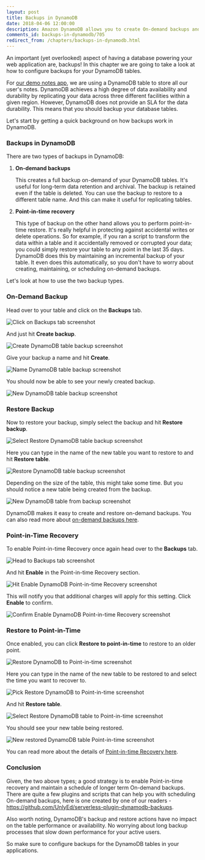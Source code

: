 ```yaml
---
layout: post
title: Backups in DynamoDB
date: 2018-04-06 12:00:00
description: Amazon DynamoDB allows you to create On-demand backups and enable Point-in-time recovery with a single click. Backups are fully-managed, extremely fast, and do not impact performance. In this chapter we look at the two ways to backup and restore DynamoDB tables.
comments_id: backups-in-dynamodb/705
redirect_from: /chapters/backups-in-dynamodb.html
---
```


An important (yet overlooked) aspect of having a database powering your web application are, backups! In this chapter we are going to take a look at how to configure backups for your DynamoDB tables.

For [our demo notes app](https://demo.sst.dev), we are using a DynamoDB table to store all our user's notes. DynamoDB achieves a high degree of data availability and durability by replicating your data across three different facilities within a given region. However, DynamoDB does not provide an SLA for the data durability. This means that you should backup your database tables.

Let's start by getting a quick background on how backups work in DynamoDB.

### Backups in DynamoDB

There are two types of backups in DynamoDB:

1. **On-demand backups**

   This creates a full backup on-demand of your DynamoDB tables. It's useful for long-term data retention and archival. The backup is retained even if the table is deleted. You can use the backup to restore to a different table name. And this can make it useful for replicating tables.

2. **Point-in-time recovery**

   This type of backup on the other hand allows you to perform point-in-time restore. It's really helpful in protecting against accidental writes or delete operations. So for example, if you ran a script to transform the data within a table and it accidentally removed or corrupted your data; you could simply restore your table to any point in the last 35 days. DynamoDB does this by maintaining an incremental backup of your table. It even does this automatically, so you don't have to worry about creating, maintaining, or scheduling on-demand backups.

Let's look at how to use the two backup types.

### On-Demand Backup

Head over to your table and click on the **Backups** tab.

![Click on Backups tab screenshot](/assets/dynamodb/click-on-backups-tab.png)

And just hit **Create backup**.

![Create DynamoDB table backup screenshot](/assets/dynamodb/create-dynamodb-table-backup.png)

Give your backup a name and hit **Create**.

![Name DynamoDB table backup screenshot](/assets/dynamodb/name-dynamodb-table-backup.png)

You should now be able to see your newly created backup.

![New DynamoDB table backup screenshot](/assets/dynamodb/new-dynamodb-table-backup.png)

### Restore Backup

Now to restore your backup, simply select the backup and hit **Restore backup**.

![Select Restore DynamoDB table backup screenshot](/assets/dynamodb/select-restore-dynamodb-table-backup.png)

Here you can type in the name of the new table you want to restore to and hit **Restore table**.

![Restore DynamoDB table backup screenshot](/assets/dynamodb/restore-dynamodb-table-backup.png)

Depending on the size of the table, this might take some time. But you should notice a new table being created from the backup.

![New DynamoDB table from backup screenshot](/assets/dynamodb/new-dynamodb-table-from-backup.png)

DynamoDB makes it easy to create and restore on-demand backups. You can also read more about [on-demand backups here](https://docs.aws.amazon.com/amazondynamodb/latest/developerguide/BackupRestore.html).

### Point-in-Time Recovery

To enable Point-in-time Recovery once again head over to the **Backups** tab.

![Head to Backups tab screenshot](/assets/dynamodb/head-to-backups-tab.png)

And hit **Enable** in the Point-in-time Recovery section. 

![Hit Enable DynamoDB Point-in-time Recovery screenshot](/assets/dynamodb/hit-enable-dynamodb-point-in-time-recovery.png)

This will notify you that additional charges will apply for this setting. Click **Enable** to confirm.

![Confirm Enable DynamoDB Point-in-time Recovery screenshot](/assets/dynamodb/confirm-enable-dynamodb-point-in-time-recovery.png)

### Restore to Point-in-Time

Once enabled, you can click **Restore to point-in-time** to restore to an older point.

![Restore DynamoDB to Point-in-time screenshot](/assets/dynamodb/restore-dynamodb-to-point-in-time.png)

Here you can type in the name of the new table to be restored to and select the time you want to recover to.

![Pick Restore DynamoDB to Point-in-time screenshot](/assets/dynamodb/pick-restore-dynamodb-to-point-in-time.png)

And hit **Restore table**.

![Select Restore DynamoDB table to Point-in-time screenshot](/assets/dynamodb/select-restore-dynamodb-table-to-point-in-time.png)

You should see your new table being restored.

![New restored DynamoDB table Point-in-time screenshot](/assets/dynamodb/new-restored-dynamodb-table-to-point-in-time.png)

You can read more about the details of [Point-in-time Recovery here](https://docs.aws.amazon.com/amazondynamodb/latest/developerguide/PointInTimeRecovery.html).

### Conclusion

Given, the two above types; a good strategy is to enable Point-in-time recovery and maintain a schedule of longer term On-demand backups. There are quite a few plugins and scripts that can help you with scheduling On-demand backups, here is one created by one of our readers - https://github.com/UnlyEd/serverless-plugin-dynamodb-backups.

Also worth noting, DynamoDB's backup and restore actions have no impact on the table performance or availability. No worrying about long backup processes that slow down performance for your active users.

So make sure to configure backups for the DynamoDB tables in your applications.
